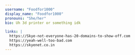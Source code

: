 ```yaml
---
username: "Foodfor1000"
display_name: "Foodfor1000"
pronouns: "She/her"
bio: Uh 3d printer or something idk
  
links: |
  https://Skye-not-everyone-has-20-domains-to-show-off.com
  https://yeah-well-too-bad.com
  https://skyenet.co.in
---
```

